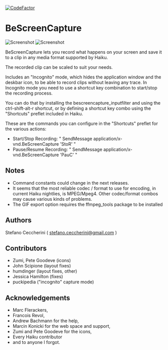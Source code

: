 [![CodeFactor](https://www.codefactor.io/repository/github/jackburton79/bescreencapture/badge)](https://www.codefactor.io/repository/github/jackburton79/bescreencapture)
# BeScreenCapture
![Screenshot](https://raw.github.com/jackburton79/bescreencapture/master/BeScreenCapture.png) ![Screenshot](https://raw.github.com/jackburton79/bescreencapture/master/BeScreenCapture-options.png)

BeScreenCapture lets you record what happens on your screen and save it to a clip in any media format supported by Haiku.

The recorded clip can be scaled to suit your needs.

Includes an "Incognito" mode, which hides the application window and the deskbar icon, to be able to record clips without leaving any trace. In Incognito mode you need to use a shortcut key combination to start/stop the recording process.

You can do that by installing the bescreencapture_inputfilter and using the ctrl-shift-alt-r shortcut, or by defining a shortcut key combo using the "Shortcuts" preflet included in Haiku.

These are the commands you can configure in the "Shortcuts" preflet for the various actions:

*	Start/Stop Recording: " SendMessage application/x-vnd.BeScreenCapture 'StoR' "
*	Pause/Resume Recording: " SendMessage application/x-vnd.BeScreenCapture 'PauC' "

##	Notes

*	Command constants could change in the next releases.
*	It seems that the most reliable codec / format to use for encoding, in current Haiku nightlies, is MPEG/Mpeg4. Other codec/format combos may cause various kinds of problems.
*	The GIF export option requires the ffmpeg_tools package to be installed
 
##	Authors

Stefano Ceccherini ( stefano.ceccherini@gmail.com )

## Contributors

*	Zumi, Pete Goodeve (icons)
*	John Scipione (layout fixes)
*	humdinger (layout fixes, other)
*	Jessica Hamilton (fixes)
*	puckipedia ("incognito" capture mode)

##	Acknowledgements

*	Marc Flerackers,
*	Francois Revol,
*	Andrew Bachmann for the help,
*	Marcin Konicki for the web space and support,
*	Zumi and Pete Goodeve for the icons,
*	Every Haiku contributor
*	and to anyone I forgot.

